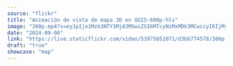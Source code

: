 ```yaml
---
source: "flickr"
title: "Animación de vista de mapa 3D en QGIS-600p-hls"
image: "360p.mp4?s=eyJpIjo1Mzk3NTY1MjA3MSwiZSI6MTcyNzMxMDk3MCwicyI6IjMyYjc5YzNkYjA4OWY4NjhjM2I2ZTUwM2JiYjI3NGIzZjk0M2M4YjMiLCJ2IjoxfQ.mp4"
date: "2024-09-06"
link: "https://live.staticflickr.com/video/53975652071/d3bb774578/360p.mp4?s=eyJpIjo1Mzk3NTY1MjA3MSwiZSI6MTcyNzMxMDk3MCwicyI6IjMyYjc5YzNkYjA4OWY4NjhjM2I2ZTUwM2JiYjI3NGIzZjk0M2M4YjMiLCJ2IjoxfQ"
draft: "true"
showcase: "map"
---
```

